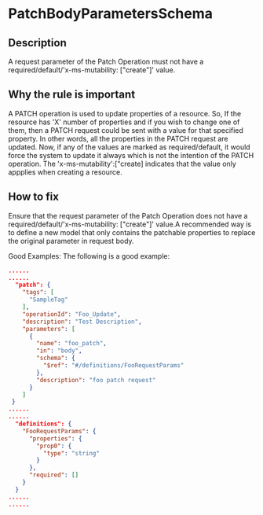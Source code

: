 # PatchBodyParametersSchema

## Description

 A request parameter of the Patch Operation must not have a required/default/'x-ms-mutability: ["create"]' value.

## Why the rule is important

 A PATCH operation is used to update properties of a resource. So, If the resource has 'X' number of properties and if you wish to change one of them, then a PATCH request could be sent with a value for that specified property. In other words, all the properties in the PATCH request are updated. Now, if any of the values are marked as required/default, it would force the system to update it always which is not the intention of the PATCH operation.
 The 'x-ms-mutability':["create] indicates that the value only appplies when creating a resource.

## How to fix

Ensure that the request parameter of the Patch Operation does not have a required/default/'x-ms-mutability: ["create"]' value.A recommended way is to define a new model that only contains the patchable properties to replace the original parameter in request body.

Good Examples: The following is a good example:

``` json
......
......
  "patch": {
    "tags": [
      "SampleTag"
    ],
    "operationId": "Foo_Update",
    "description": "Test Description",
    "parameters": [
      {
        "name": "foo_patch",
        "in": "body",
        "schema": {
          "$ref": "#/definitions/FooRequestParams"
        },
        "description": "foo patch request"
      }
    ]
 }
......
......
  "definitions": {
    "FooRequestParams": {
      "properties": {
        "prop0": {
          "type": "string"
        }
      },
      "required": []
    }
  }
......
......
```

